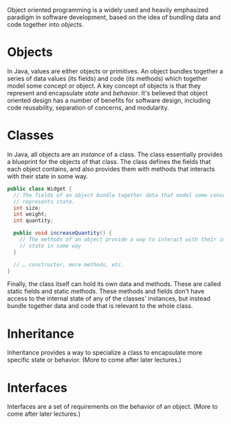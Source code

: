 Object oriented programming is a widely used and heavily emphasized paradigm in software development, based on the idea of bundling data and code together into _objects_.

# Objects

In Java, values are either objects or primitives. An object bundles together a series of data values (its fields) and code (its methods) which together model some concept or object. A key concept of objects is that they represent and encapsulate _state_ and _behavior_. It's believed that object oriented design has a number of benefits for software design, including code reusability, separation of concerns, and modularity.

# Classes

In Java, all objects are an _instance_ of a class. The class essentially provides a blueprint for the objects of that class. The class defines the fields that each object contains, and also provides them with methods that interacts with their state in some way.

```java
public class Widget {
  // The fields of an object bundle together data that model some concept and
  // represents state.
  int size;
  int weight;
  int quantity;

  public void increaseQuantity() {
    // The methods of an object provide a way to interact with their internal
    // state in some way
  }

  // … constructor, more methods, etc.
}
```

Finally, the class itself can hold its own data and methods. These are called static fields and static methods. These methods and fields don't have access to the internal state of any of the classes' instances, but instead bundle together data and code that is relevant to the whole class.

# Inheritance

Inheritance provides a way to specialize a class to encapsulate more specific state or behavior. (More to come after later lectures.)

# Interfaces

Interfaces are a set of requirements on the behavior of an object. (More to come after later lectures.)
